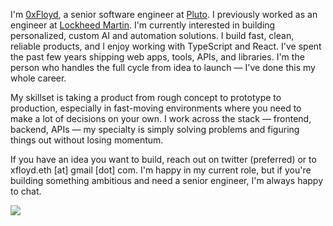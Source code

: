 I'm <a href="https://x.com/0xFloyd" target="_blank" rel="noopener noreferrer">0xFloyd</a>, a senior software engineer at <a href="https://pluto.xyz" target="_blank" rel="noopener noreferrer">Pluto</a>. I previously worked as an engineer at <a href="https://lockheedmartin.com" target="_blank" rel="noopener noreferrer">Lockheed Martin</a>. I'm currently interested in building personalized, custom AI and automation solutions. I build fast, clean, reliable products, and I enjoy working with TypeScript and React. I've spent the past few years shipping web apps, tools, APIs, and libraries. I'm the person who handles the full cycle from idea to launch — I've done this my whole career.

My skillset is taking a product from rough concept to prototype to production, especially in fast-moving environments where you need to make a lot of decisions on your own. I work across the stack — frontend, backend, APIs — my specialty is simply solving problems and figuring things out without losing momentum.

If you have an idea you want to build, reach out on twitter (preferred) or to xfloyd.eth [at] gmail [dot] com. I'm happy in my current role, but if you're building something ambitious and need a senior engineer, I'm always happy to chat.


![](https://visitor-badge.laobi.icu/badge?page_id=0xFloyd)
